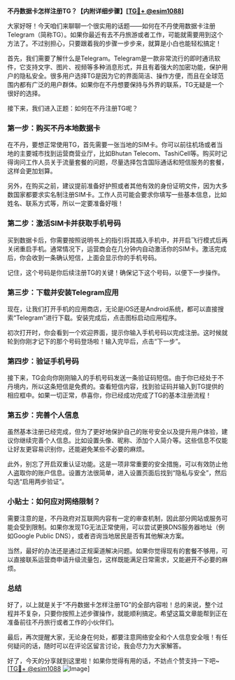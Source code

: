 **不丹数据卡怎样注册TG？【内附详细步骤】[[TG💪+ @esim1088](https://t.me/s/esim1088)]**

大家好呀！今天咱们来聊聊一个很实用的话题——如何在不丹使用数据卡注册Telegram（简称TG）。如果你最近有去不丹旅游或者工作，可能就需要用到这个方法了。不过别担心，只要跟着我的步骤一步步来，就算是小白也能轻松搞定！

首先，我们需要了解什么是Telegram。Telegram是一款非常流行的即时通讯软件，它支持文字、图片、视频等多种消息形式，并且有着强大的加密功能，保护用户的隐私安全。很多用户选择TG是因为它的界面简洁、操作方便，而且在全球范围内都有广泛的用户群体。如果你在不丹想要保持与外界的联系，TG无疑是一个很好的选择。

接下来，我们进入正题：如何在不丹注册TG呢？

### 第一步：购买不丹本地数据卡

在不丹，要想正常使用TG，首先需要一张当地的SIM卡。你可以前往机场或者当地的主要城市找到运营商营业厅，比如Bhutan Telecom、TashiCell等。购买时记得询问工作人员关于流量套餐的问题，尽量选择包含国际通话和短信服务的套餐，这样会更加划算。

另外，在购买之前，建议提前准备好护照或者其他有效的身份证明文件，因为大多数国家都要求实名制注册SIM卡。工作人员可能会要求你填写一些基本信息，比如姓名、联系方式等，所以一定要准备好哦！

### 第二步：激活SIM卡并获取手机号码

买到数据卡后，你需要按照说明书上的指引将其插入手机中，并开启飞行模式后再关闭重启手机。通常情况下，运营商会在几分钟内自动激活你的SIM卡。激活完成后，你会收到一条确认短信，上面会显示你的手机号码。

记住，这个号码是你后续注册TG的关键！确保记下这个号码，以便下一步操作。

### 第三步：下载并安装Telegram应用

现在，让我们打开手机的应用商店，无论是iOS还是Android系统，都可以直接搜索“Telegram”进行下载。安装完成后，点击图标启动应用程序。

初次打开时，你会看到一个欢迎界面，提示你输入手机号码以完成注册。这时候就轮到你刚才记下的那个号码登场啦！输入完毕后，点击“下一步”。

### 第四步：验证手机号码

接下来，TG会向你刚刚输入的手机号码发送一条验证码短信。由于你已经处于不丹境内，所以这条短信是免费的。查看短信内容，找到验证码并输入到TG提供的相应框中。如果一切正常，恭喜你，你已经成功完成了TG的基本注册流程！

### 第五步：完善个人信息

虽然基本注册已经完成，但为了更好地保护自己的账号安全以及提升用户体验，建议你继续完善个人信息。比如设置头像、昵称、添加个人简介等。这些信息不仅能让好友更容易识别你，还能避免某些不必要的麻烦。

此外，别忘了开启双重认证功能。这是一项非常重要的安全措施，可以有效防止他人盗取你的账户信息。设置方法很简单，进入设置页面后找到“隐私与安全”，然后勾选“启用两步验证”。

### 小贴士：如何应对网络限制？

需要注意的是，不丹政府对互联网内容有一定的审查机制，因此部分网站或服务可能会受到限制。如果你发现TG无法正常使用，可以尝试更换DNS服务器地址（例如Google Public DNS），或者咨询当地居民是否有其他解决方案。

当然，最好的办法还是通过正规渠道解决问题。如果你觉得现有的套餐不够用，可以直接联系运营商申请升级流量包，这样既能满足日常需求，又能避开不必要的麻烦。

### 总结

好了，以上就是关于“不丹数据卡怎样注册TG”的全部内容啦！总的来说，整个过程并不复杂，只要你按照上述步骤操作，就能顺利搞定。希望这篇文章能帮到正在准备前往不丹旅行或者工作的小伙伴们。

最后，再次提醒大家，无论身在何处，都要注意网络安全和个人信息安全哦！有任何疑问的话，随时可以在评论区留言讨论，我会尽力为大家解答。

好了，今天的分享就到这里啦！如果你觉得有用的话，不妨点个赞支持一下吧~[[TG💪+ @esim1088](https://t.me/s/esim1088) ![Image](https://i.postimg.cc/4NQfJmqS/Snipaste-2025-05-13-00-14-12.png)]